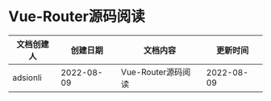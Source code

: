 # Vue-Router源码阅读

| 文档创建人 | 创建日期   | 文档内容           | 更新时间   |
| ---------- | ---------- | ------------------ | ---------- |
| adsionli   | 2022-08-09 | Vue-Router源码阅读 | 2022-08-09 |